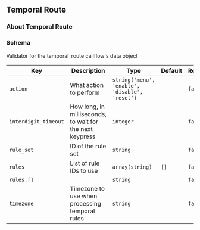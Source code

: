 ## Temporal Route

### About Temporal Route

### Schema

Validator for the temporal_route callflow's data object

Key | Description | Type | Default | Required
--- | ----------- | ---- | ------- | --------
`action` | What action to perform | `string('menu', 'enable', 'disable', 'reset')` |   | `false`
`interdigit_timeout` | How long, in milliseconds, to wait for the next keypress | `integer` |   | `false`
`rule_set` | ID of the rule set | `string` |   | `false`
`rules` | List of rule IDs to use | `array(string)` | `[]` | `false`
`rules.[]` |   | `string` |   | `false`
`timezone` | Timezone to use when processing temporal rules | `string` |   | `false`

